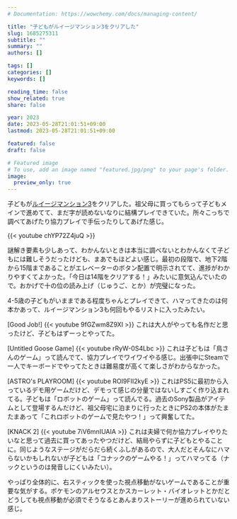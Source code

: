 ```yaml
---
# Documentation: https://wowchemy.com/docs/managing-content/

title: "子どもがルイージマンション3をクリアした"
slug: 1685275311
subtitle: ""
summary: ""
authors: []

tags: []
categories: []
keywords: []

reading_time: false
show_related: true
share: false

year: 2023
date: 2023-05-28T21:01:51+09:00
lastmod: 2023-05-28T21:01:51+09:00

featured: false
draft: false

# Featured image
# To use, add an image named "featured.jpg/png" to your page's folder.
image:
  preview_only: true
---
```


子どもが[ルイージマンション3](https://store-jp.nintendo.com/list/software/70010000001621.html)をクリアした。祖父母に買ってもらって子どもメインで進めてて、まだ字が読めないなりに結構プレイできていた。所々こっちで調べてあげたり協力プレイで手伝ったりしてあげた感じ。

{{< youtube chYP72Z4juQ >}}

謎解き要素も少しあって、わかんないときは本当に調べないとわかんなくて子どもには難しそうだったけども、まあでもほどよい感じ。最初の段階で、地下2階から15階まであることがエレベーターのボタン配置で明示されてて、進捗がわかりやすくてよかった。「今日は14階をクリアする！」みたいに意気込んでいたので。おかげで十の位の読み上げ（じゅうご、とか）が完璧になった。

4-5歳の子どもがいままである程度ちゃんとプレイできて、ハマってきたのは何本かあって、ルイージマンション3も何回もやるリストに入ったみたい。

[Good Job!]
{{< youtube 9fGZwm8Z9XI >}}
これは大人がやっても名作だと思ったけど、子どもはずーっとやってた。

[Untitled Goose Game]
{{< youtube rRyW-0S4Lbc >}}
これは子どもは「鳥さんのゲーム」って読んでて、協力プレイでワイワイやる感じ。出張中にSteamで一人でキーボードでやってたときは難易度が高くて楽しさがわからなかった。


[ASTRO's PLAYROOM]
{{< youtube ROI9FII2kyE >}}
これはPS5に最初から入っているデモ用ゲームだけど、デモって感じの分量ではないしすごく作り込まれてる。子どもは「ロボットのゲーム」って読んでる。過去のSony製品がアイテムとして登場するんだけど、祖父母宅に泊まりに行ったときにPS2の本体がたまたまあって「これロボットのゲームで見たやつ！」って興奮してた。


[KNACK 2]
{{< youtube 7iV6mnIUAIA >}}
これは夫婦で何か協力プレイやりたいなと思って過去に買ってあったやつだけど、結局やらずに子どもとやることに。同じようなステージがだらだら続くふしがあるので、大人だとそんなにハマらないかもしれないが子どもは「コナックのゲームやる！」ってハマってる（ナックというのは発音しにくいみたい）。


やっぱり全体的に、右スティックを使った視点移動がないゲームであることが重要な気がする。ポケモンのアルセウスとかスカーレット・バイオレットとかだとどうしても視点移動が必須でそうなるとあんまりストーリーが進められていない感じ。
